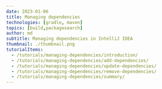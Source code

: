 ```yaml
---
date: 2023-01-06
title: Managing dependencies
technologies: [gradle, maven]
topics: [build,packagesearch]
author: md
subtitle: Managing dependencies in IntelliJ IDEA
thumbnail: ./thumbnail.png
tutorialItems:
  - /tutorials/managing-dependencies/introduction/
  - /tutorials/managing-dependencies/add-dependencies/
  - /tutorials/managing-dependencies/update-dependencies/
  - /tutorials/managing-dependencies/remove-dependencies/
  - /tutorials/managing-dependencies/summary/
---
```



